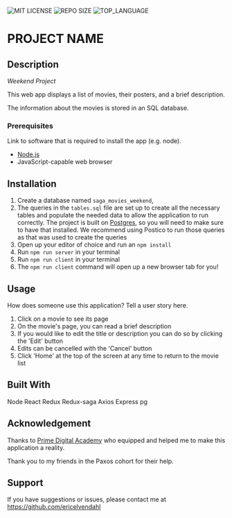 ![MIT LICENSE](https://img.shields.io/github/license/scottbromander/the_marketplace.svg?style=flat-square)
![REPO SIZE](https://img.shields.io/github/repo-size/scottbromander/the_marketplace.svg?style=flat-square)
![TOP_LANGUAGE](https://img.shields.io/github/languages/top/scottbromander/the_marketplace.svg?style=flat-square)

# PROJECT NAME

## Description

_Weekend Project_

This web app displays a list of movies, their posters, and a brief description.

The information about the movies is stored in an SQL database.

### Prerequisites

Link to software that is required to install the app (e.g. node).

- [Node.js](https://nodejs.org/en/)
- JavaScript-capable web browser

## Installation

1. Create a database named `saga_movies_weekend`,
2. The queries in the `tables.sql` file are set up to create all the necessary tables and populate the needed data to allow the application to run correctly. The project is built on [Postgres](https://www.postgresql.org/download/), so you will need to make sure to have that installed. We recommend using Postico to run those queries as that was used to create the queries
3. Open up your editor of choice and run an `npm install`
4. Run `npm run server` in your terminal
5. Run `npm run client` in your terminal
6. The `npm run client` command will open up a new browser tab for you!

## Usage

How does someone use this application? Tell a user story here.

1. Click on a movie to see its page
2. On the movie's page, you can read a brief description
3. If you would like to edit the title or description you can do so by clicking the 'Edit' button
4. Edits can be cancelled with the 'Cancel' button
5. Click 'Home' at the top of the screen at any time to return to the movie list

## Built With

Node
React
Redux
Redux-saga
Axios
Express
pg

## Acknowledgement

Thanks to [Prime Digital Academy](www.primeacademy.io) who equipped and helped me to make this application a reality.

Thank you to my friends in the Paxos cohort for their help.

## Support

If you have suggestions or issues, please contact me at https://github.com/ericelvendahl
